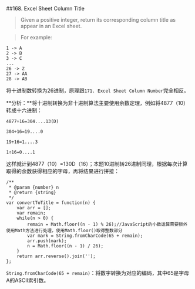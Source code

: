 ##168. Excel Sheet Column Title
>Given a positive integer, return its corresponding column title as appear in an Excel sheet.

>For example:
>
	1 -> A
    2 -> B
    3 -> C
    ...
    26 -> Z
    27 -> AA
    28 -> AB 

将十进制数转换为26进制，原理跟`171. Excel Sheet Column Number`完全相反。

**分析：**将十进制转换为非十进制算法主要使用余数定理，例如将4877（10）转成十六进制：

	4877÷16=304....13(D)
	
	304÷16=19....0
	
	19÷16=1....3
	
	1÷16=0....1

这样就计到4877（10）=130D（16）；本题10进制转26进制同理，根据每次计算取得的余数获得相应的字母，再将结果进行拼接：

	/**
	 * @param {number} n
	 * @return {string}
	 */
	var convertToTitle = function(n) {
	    var arr = [];
	    var remain;
	    while(n > 0) {
	        remain = Math.floor((n - 1) % 26);//JavaScript的小数运算需要额外使用Math方法进行处理，使用Math.floor()取得整数部分
	        var mark = String.fromCharCode(65 + remain);
	        arr.push(mark);
	        n = Math.floor((n - 1) / 26);
	    }
	    return arr.reverse().join('');
	};

`String.fromCharCode(65 + remain)`：将数字转换为对应的编码，其中65是字母A的ASCII索引数。